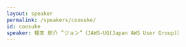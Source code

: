 ```yaml
---
layout: speaker
permalink: /speakers/coosuke/
id: coosuke
speaker: 榎本 航介 ”ジョン”（JAWS-UG(Japan AWS User Group)）
---
```

